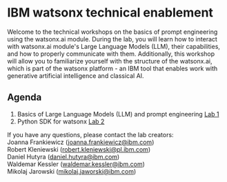 # IBM watsonx technical enablement 

Welcome to the technical workshops on the basics of prompt engineering using the watsonx.ai module.
During the lab, you will learn how to interact with watsonx.ai module's Large Language Models (LLM), their capabilities, and how to properly communicate with them. Additionally, this workshop will allow you to familiarize yourself with the structure of the watsonx.ai, which is part of the watsonx platform - an IBM tool that enables work with generative artificial intelligence and classical AI.

## Agenda
1. Basics of Large Language Models (LLM) and prompt engineering [Lab 1](/LABS/1_prompt_engineering/README.md)
1. Python SDK for watsonx [Lab 2](/LABS/2_prompt_engineering_via_code/README.md)

If you have any questions, please contact the lab creators: <br>
Joanna Frankiewicz (joanna.frankiewicz@ibm.com) <br>
Robert Kleniewski (robert.kleniewski@pl.ibm.com) <br>
Daniel Hutyra (daniel.hutyra@ibm.com) <br>
Waldemar Kessler (waldemar.kessler@ibm.com) <br>
Mikolaj Jarowski (mikolaj.jaworski@ibm.com) <br>
